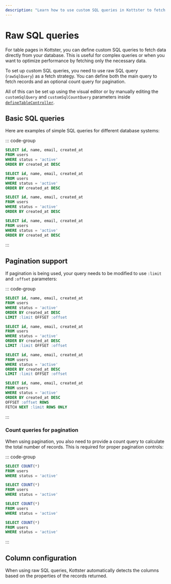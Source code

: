 ```yaml
---
description: "Learn how to use custom SQL queries in Kottster to fetch data for your tables, including pagination and count queries."
---
```


# Raw SQL queries

For table pages in Kottster, you can define custom SQL queries to fetch data directly from your database. This is useful for complex queries or when you want to optimize performance by fetching only the necessary data.

To set up custom SQL queries, you need to use raw SQL query (`rawSqlQuery`) as a fetch strategy. You can define both the main query to fetch records and an optional count query for pagination.

All of this can be set up using the visual editor or by manually editing the `customSqlQuery` and `customSqlCountQuery` parameters inside [`defineTableController`](./api.md).

## Basic SQL queries

Here are examples of simple SQL queries for different database systems:

::: code-group

```sql [MySQL]
SELECT id, name, email, created_at 
FROM users 
WHERE status = 'active'
ORDER BY created_at DESC
```

```sql [PostgreSQL]
SELECT id, name, email, created_at 
FROM users 
WHERE status = 'active'
ORDER BY created_at DESC
```

```sql [SQLite]
SELECT id, name, email, created_at 
FROM users 
WHERE status = 'active'
ORDER BY created_at DESC
```

```sql [Microsoft SQL Server]
SELECT id, name, email, created_at 
FROM users 
WHERE status = 'active'
ORDER BY created_at DESC
```

:::

## Pagination support

If pagination is being used, your query needs to be modified to use `:limit` and `:offset` parameters:

::: code-group

```sql [MySQL]
SELECT id, name, email, created_at 
FROM users 
WHERE status = 'active'
ORDER BY created_at DESC
LIMIT :limit OFFSET :offset
```

```sql [PostgreSQL]
SELECT id, name, email, created_at 
FROM users 
WHERE status = 'active'
ORDER BY created_at DESC
LIMIT :limit OFFSET :offset
```

```sql [SQLite]
SELECT id, name, email, created_at 
FROM users 
WHERE status = 'active'
ORDER BY created_at DESC
LIMIT :limit OFFSET :offset
```

```sql [Microsoft SQL Server]
SELECT id, name, email, created_at 
FROM users 
WHERE status = 'active'
ORDER BY created_at DESC
OFFSET :offset ROWS 
FETCH NEXT :limit ROWS ONLY
```

:::

### Count queries for pagination

When using pagination, you also need to provide a count query to calculate the total number of records. This is required for proper pagination controls:

::: code-group

```sql [MySQL]
SELECT COUNT(*)
FROM users 
WHERE status = 'active'
```

```sql [PostgreSQL]
SELECT COUNT(*)
FROM users 
WHERE status = 'active'
```

```sql [SQLite]
SELECT COUNT(*)
FROM users 
WHERE status = 'active'
```

```sql [Microsoft SQL Server]
SELECT COUNT(*)
FROM users 
WHERE status = 'active'
```

:::

## Column configuration

When using raw SQL queries, Kottster automatically detects the columns based on the properties of the records returned.